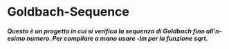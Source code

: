 # Goldbach-Sequence

<h5>
    Questo è un progetto in cui si verifica la sequenza di Goldbach fino all'n-esimo numero.
    Per compilare a mano usare -lm per la funzione sqrt.
</h5>